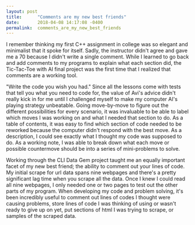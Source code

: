 ```yaml
---
layout: post
title:      "Comments are my new best friends"
date:       2018-04-08 14:17:08 -0400
permalink:  comments_are_my_new_best_friends
---
```


I remember thinking my first C++ assignment in college was so elegant and minimalist that it spoke for itself. Sadly, the instructor didn't agree and gave me a 70 because I didn't write a single comment. While I learned to go back and add comments to my programs to explain what each section did, the Tic-Tac-Toe with AI final project was the first time that I realized that comments are a working tool. 

"Write the code you wish you had." Since all the lessons come with tests that tell you what you need to code for, the value of Avi's advice didn't really kick in for me until I challenged myself to make my computer AI's playing strategy unbeatable. Going move-by-move to figure out the different possibilities for every scenario, it was invaluable to be able to label which moves I was working on and what I needed that section to do. As a table of contents, it was easy to find which section of code needed to be reworked because the computer didn't respond with the best move. As a description, I could see exactly what I thought my code was supposed to do. As a working note, I was able to break down what each move or possible countermove should be into a series of mini-problems to solve. 

Working through the CLI Data Gem project taught me an equally important facet of my new best friend; the ability to comment out your lines of code. My initial scrape for url data spans nine webpages and there's a pretty significant lag time when you scrape all the data. Once I knew I could read all nine webpages, I only needed one or two pages to test out the other parts of my program. When developing my code and problem solving, it's been incredibly useful to comment out lines of codes I thought were causing problems, store lines of code I was thinking of using or wasn't ready to give up on yet, put sections of html I was trying to scrape, or samples of the scraped data.


